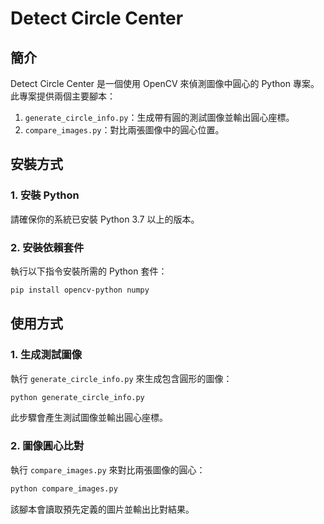 # Detect Circle Center

## 簡介
Detect Circle Center 是一個使用 OpenCV 來偵測圖像中圓心的 Python 專案。此專案提供兩個主要腳本：
1. `generate_circle_info.py`：生成帶有圓的測試圖像並輸出圓心座標。
2. `compare_images.py`：對比兩張圖像中的圓心位置。

## 安裝方式
### 1. 安裝 Python
請確保你的系統已安裝 Python 3.7 以上的版本。

### 2. 安裝依賴套件
執行以下指令安裝所需的 Python 套件：
```sh
pip install opencv-python numpy
```

## 使用方式
### 1. 生成測試圖像
執行 `generate_circle_info.py` 來生成包含圓形的圖像：
```sh
python generate_circle_info.py
```
此步驟會產生測試圖像並輸出圓心座標。

### 2. 圖像圓心比對
執行 `compare_images.py` 來對比兩張圖像的圓心：
```sh
python compare_images.py
```
該腳本會讀取預先定義的圖片並輸出比對結果。

